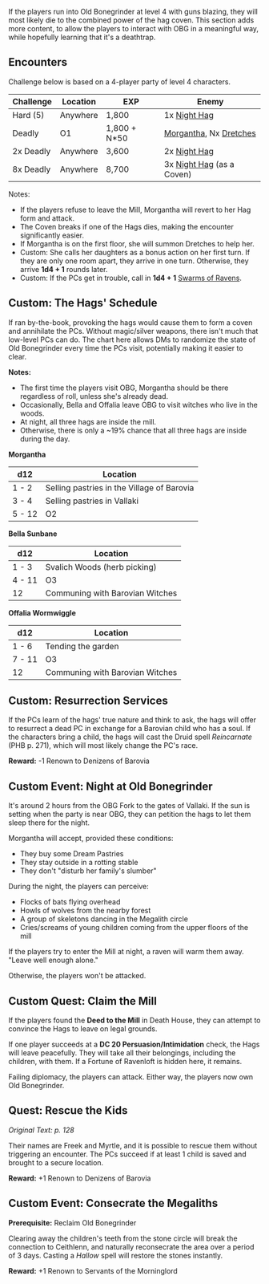 If the players run into Old Bonegrinder at level 4 with guns blazing, they
will most likely die to the combined power of the hag coven. This section
adds more content, to allow the players to interact with OBG in a meaningful
way, while hopefully learning that it's a deathtrap.

Encounters
----------

Challenge below is based on a 4-player party of level 4 characters.

| Challenge | Location | EXP          | Enemy                                                               |
|-----------|----------|--------------|---------------------------------------------------------------------|
| Hard (5)  | Anywhere | 1,800        | 1x [Night Hag](images/night-hag.png)                                |
| Deadly    | O1       | 1,800 + N*50 | [Morgantha](images/night-hag.png), Nx [Dretches](images/dretch.png) |
| 2x Deadly | Anywhere | 3,600        | 2x [Night Hag](images/night-hag.png)                                |
| 8x Deadly | Anywhere | 8,700        | 3x [Night Hag](images/night-hag.png) (as a Coven)                   |

Notes:

- If the players refuse to leave the Mill, Morgantha will revert to her Hag
form and attack.
- The Coven breaks if one of the Hags dies, making the encounter
significantly easier.
- If Morgantha is on the first floor, she will summon Dretches to help her.
- Custom: She calls her daughters as a bonus action on her first turn. If
they are only one room apart, they arrive in one turn. Otherwise, they
arrive **1d4 + 1** rounds later.
- Custom: If the PCs get in trouble, call in **1d4 + 1** [Swarms of
Ravens](images/swarm-of-ravens.png).

Custom: The Hags' Schedule
--------------------------

If ran by-the-book, provoking the hags would cause them to form a coven and
annihilate the PCs. Without magic/silver weapons, there isn't much that
low-level PCs can do. The chart here allows DMs to randomize the state of
Old Bonegrinder every time the PCs visit, potentially making it easier to
clear.

**Notes:**

- The first time the players visit OBG, Morgantha should be there regardless
of roll, unless she's already dead.
- Occasionally, Bella and Offalia leave OBG to visit witches who live in the woods.
- At night, all three hags are inside the mill.
- Otherwise, there is only a ~19% chance that all three hags are inside during the
day.

**Morgantha**

| d12    | Location                                   |
|--------|--------------------------------------------|
| 1 - 2  | Selling pastries in the Village of Barovia |
| 3 - 4  | Selling pastries in Vallaki                |
| 5 - 12 | O2                                         |

**Bella Sunbane**

| d12    | Location                        |
|--------|---------------------------------|
| 1 - 3  | Svalich Woods (herb picking)    |
| 4 - 11 | O3                              |
| 12     | Communing with Barovian Witches |

**Offalia Wormwiggle**

| d12    | Location                        |
|--------|---------------------------------|
| 1 - 6  | Tending the garden              |
| 7 - 11 | O3                              |
| 12     | Communing with Barovian Witches |

Custom: Resurrection Services
-----------------------------

If the PCs learn of the hags' true nature and think to ask, the hags will
offer to resurrect a dead PC in exchange for a Barovian child who has a
soul. If the characters bring a child, the hags will cast the Druid spell
*Reincarnate* (PHB p. 271), which will most likely change the PC's race.

**Reward:** -1 Renown to Denizens of Barovia

Custom Event: Night at Old Bonegrinder
--------------------------------------

It's around 2 hours from the OBG Fork to the gates of Vallaki. If the sun is
setting when the party is near OBG, they can petition the hags to let them
sleep there for the night.

Morgantha will accept, provided these conditions:

- They buy some Dream Pastries
- They stay outside in a rotting stable
- They don't "disturb her family's slumber"

During the night, the players can perceive:

- Flocks of bats flying overhead
- Howls of wolves from the nearby forest
- A group of skeletons dancing in the Megalith circle
- Cries/screams of young children coming from the upper floors of the mill

If the players try to enter the Mill at night, a raven will warm them away.
"Leave well enough alone."

Otherwise, the players won't be attacked.

Custom Quest: Claim the Mill
----------------------------

If the players found the **Deed to the Mill** in Death House, they can
attempt to convince the Hags to leave on legal grounds.

If one player succeeds at a **DC 20 Persuasion/Intimidation** check, the
Hags will leave peacefully. They will take all their belongings, including
the children, with them. If a Fortune of Ravenloft is hidden here, it
remains.

Failing diplomacy, the players can attack. Either way, the players now own
Old Bonegrinder.

Quest: Rescue the Kids
----------------------

*Original Text: p. 128*

Their names are Freek and Myrtle, and it is possible to rescue them without
triggering an encounter. The PCs succeed if at least 1 child is saved and
brought to a secure location.

**Reward:** +1 Renown to Denizens of Barovia

Custom Event: Consecrate the Megaliths
--------------------------------------

**Prerequisite:** Reclaim Old Bonegrinder

Clearing away the children's teeth from the stone circle will break the
connection to Ceithlenn, and naturally reconsecrate the area over a period
of 3 days. Casting a *Hallow* spell will restore the stones instantly.

**Reward:** +1 Renown to Servants of the Morninglord
